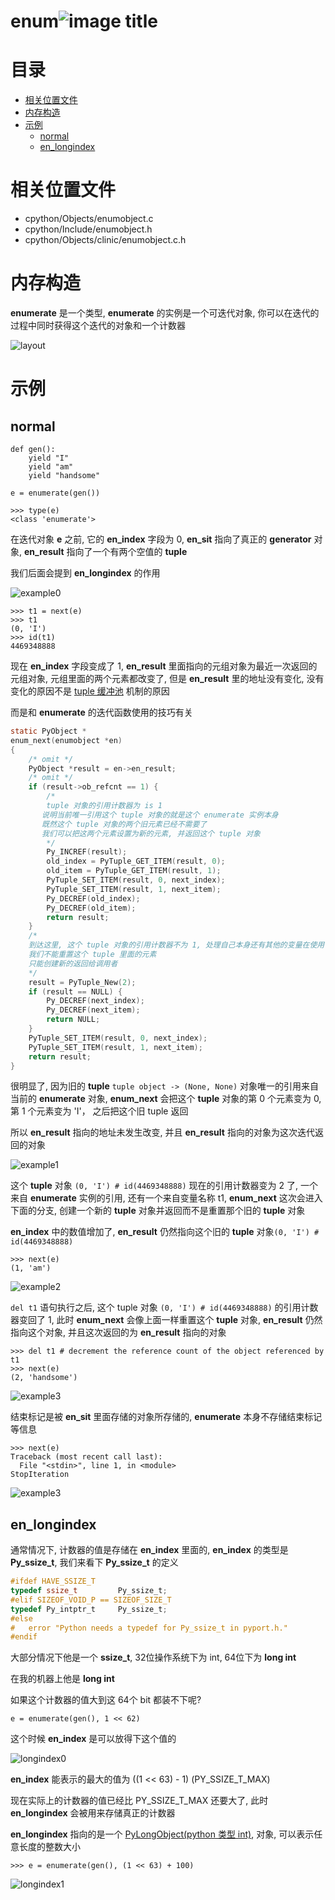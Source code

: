# enum![image title](http://www.zpoint.xyz:8080/count/tag.svg?url=github%2FCPython-Internals/enum_cn)

# 目录

* [相关位置文件](#相关位置文件)
* [内存构造](#内存构造)
* [示例](#示例)
	* [normal](#normal)
	* [en_longindex](#en_longindex)

# 相关位置文件

* cpython/Objects/enumobject.c
* cpython/Include/enumobject.h
* cpython/Objects/clinic/enumobject.c.h

# 内存构造

**enumerate** 是一个类型, **enumerate** 的实例是一个可迭代对象, 你可以在迭代的过程中同时获得这个迭代的对象和一个计数器

![layout](https://github.com/zpoint/CPython-Internals/blob/master/BasicObject/enum/layout.png)

# 示例

## normal

```python3
def gen():
    yield "I"
    yield "am"
    yield "handsome"

e = enumerate(gen())

>>> type(e)
<class 'enumerate'>

```

在迭代对象 **e** 之前, 它的 **en_index** 字段为 0, **en_sit** 指向了真正的 **generator** 对象, **en_result** 指向了一个有两个空值的 **tuple**

我们后面会提到 **en_longindex** 的作用

![example0](https://github.com/zpoint/CPython-Internals/blob/master/BasicObject/enum/example0.png)

```python3
>>> t1 = next(e)
>>> t1
(0, 'I')
>>> id(t1)
4469348888

```

现在 **en_index** 字段变成了 1, **en_result** 里面指向的元组对象为最近一次返回的元组对象, 元组里面的两个元素都改变了, 但是 **en_result** 里的地址没有变化, 没有变化的原因不是 [tuple 缓冲池](https://github.com/zpoint/CPython-Internals/blob/master/BasicObject/tuple/tuple_cn.md#free-list) 机制的原因

而是和 **enumerate** 的迭代函数使用的技巧有关

```c
static PyObject *
enum_next(enumobject *en)
{
	/* omit */
    PyObject *result = en->en_result;
	/* omit */
    if (result->ob_refcnt == 1) {
    	/*
        tuple 对象的引用计数器为 is 1
       说明当前唯一引用这个 tuple 对象的就是这个 enumerate 实例本身
       既然这个 tuple 对象的两个旧元素已经不需要了
       我们可以把这两个元素设置为新的元素, 并返回这个 tuple 对象
        */
        Py_INCREF(result);
        old_index = PyTuple_GET_ITEM(result, 0);
        old_item = PyTuple_GET_ITEM(result, 1);
        PyTuple_SET_ITEM(result, 0, next_index);
        PyTuple_SET_ITEM(result, 1, next_item);
        Py_DECREF(old_index);
        Py_DECREF(old_item);
        return result;
    }
    /*
    到达这里, 这个 tuple 对象的引用计数器不为 1, 处理自己本身还有其他的变量在使用它
    我们不能重置这个 tuple 里面的元素
    只能创建新的返回给调用者
    */
    result = PyTuple_New(2);
    if (result == NULL) {
        Py_DECREF(next_index);
        Py_DECREF(next_item);
        return NULL;
    }
    PyTuple_SET_ITEM(result, 0, next_index);
    PyTuple_SET_ITEM(result, 1, next_item);
    return result;
}

```

很明显了, 因为旧的 **tuple** `tuple object -> (None, None)` 对象唯一的引用来自当前的 **enumerate** 对象, **enum_next** 会把这个 **tuple** 对象的第 0 个元素变为 0, 第 1 个元素变为 'I'， 之后把这个旧 tuple 返回

所以 **en_result** 指向的地址未发生改变, 并且 **en_result** 指向的对象为这次迭代返回的对象

![example1](https://github.com/zpoint/CPython-Internals/blob/master/BasicObject/enum/example1.png)

这个 **tuple** 对象 `(0, 'I') # id(4469348888)` 现在的引用计数器变为 2 了, 一个来自 **enumerate** 实例的引用, 还有一个来自变量名称 t1, **enum_next** 这次会进入下面的分支, 创建一个新的 **tuple** 对象并返回而不是重置那个旧的 **tuple** 对象

**en_index** 中的数值增加了, **en_result** 仍然指向这个旧的 **tuple** 对象`(0, 'I') # id(4469348888)`

```python3
>>> next(e)
(1, 'am')

```

![example2](https://github.com/zpoint/CPython-Internals/blob/master/BasicObject/enum/example2.png)

`del t1` 语句执行之后, 这个 tuple 对象 `(0, 'I') # id(4469348888)` 的引用计数器变回了 1, 此时 **enum_next** 会像上面一样重置这个 **tuple** 对象, **en_result** 仍然指向这个对象, 并且这次返回的为 **en_result** 指向的对象

```python3
>>> del t1 # decrement the reference count of the object referenced by t1
>>> next(e)
(2, 'handsome')

```

![example3](https://github.com/zpoint/CPython-Internals/blob/master/BasicObject/enum/example3.png)

结束标记是被 **en_sit** 里面存储的对象所存储的, **enumerate** 本身不存储结束标记等信息

```python3
>>> next(e)
Traceback (most recent call last):
  File "<stdin>", line 1, in <module>
StopIteration

```

![example3](https://github.com/zpoint/CPython-Internals/blob/master/BasicObject/enum/example3.png)

## en_longindex

通常情况下, 计数器的值是存储在 **en_index** 里面的, **en_index** 的类型是 **Py_ssize_t**, 我们来看下 **Py_ssize_t** 的定义

```c
#ifdef HAVE_SSIZE_T
typedef ssize_t         Py_ssize_t;
#elif SIZEOF_VOID_P == SIZEOF_SIZE_T
typedef Py_intptr_t     Py_ssize_t;
#else
#   error "Python needs a typedef for Py_ssize_t in pyport.h."
#endif

```

大部分情况下他是一个 **ssize_t**, 32位操作系统下为 int, 64位下为 **long int**

在我的机器上他是 **long int**

如果这个计数器的值大到这 64个 bit 都装不下呢?

```python3
e = enumerate(gen(), 1 << 62)

```

这个时候 **en_index** 是可以放得下这个值的

![longindex0](https://github.com/zpoint/CPython-Internals/blob/master/BasicObject/enum/longindex0.png)

**en_index** 能表示的最大的值为 ((1 << 63) - 1) (PY_SSIZE_T_MAX)

现在实际上的计数器的值已经比 PY_SSIZE_T_MAX 还要大了, 此时 **en_longindex** 会被用来存储真正的计数器

**en_longindex** 指向的是一个 [PyLongObject(python 类型 int)](https://github.com/zpoint/CPython-Internals/blob/master/BasicObject/long/long_cn.md),  对象, 可以表示任意长度的整数大小

```python3
>>> e = enumerate(gen(), (1 << 63) + 100)

```

![longindex1](https://github.com/zpoint/CPython-Internals/blob/master/BasicObject/enum/longindex1.png)

